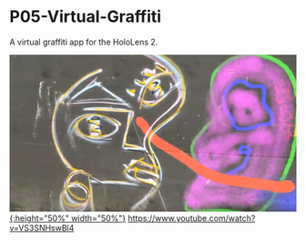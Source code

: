 # P05-Virtual-Graffiti

A virtual graffiti app for the HoloLens 2.

[![Watch the video](image1.jpg){:height="50%" width="50%"}](https://www.youtube.com/watch?v=VS3SNHswBl4)
https://www.youtube.com/watch?v=VS3SNHswBl4
